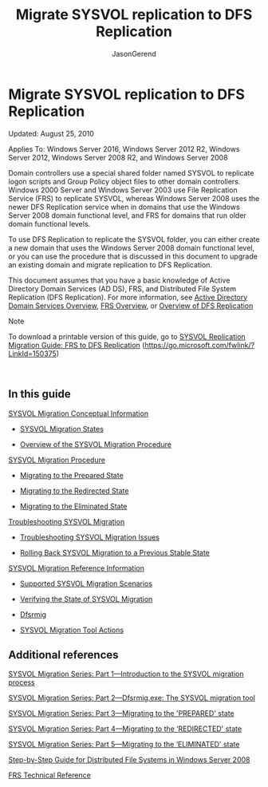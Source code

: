 ﻿---
title: 'Migrate SYSVOL replication to DFS Replication'
ms.date: 07/02/2012
ms.prod: windows-server
ms.technology: storage
author: JasonGerend
manager: elizapo
ms.author: jgerend
---

# Migrate SYSVOL replication to DFS Replication


Updated: August 25, 2010

Applies To: Windows Server 2016, Windows Server 2012 R2, Windows Server 2012, Windows Server 2008 R2, and Windows Server 2008

Domain controllers use a special shared folder named SYSVOL to replicate logon scripts and Group Policy object files to other domain controllers. Windows 2000 Server and Windows Server 2003 use File Replication Service (FRS) to replicate SYSVOL, whereas Windows Server 2008 uses the newer DFS Replication service when in domains that use the Windows Server 2008 domain functional level, and FRS for domains that run older domain functional levels.

To use DFS Replication to replicate the SYSVOL folder, you can either create a new domain that uses the Windows Server 2008 domain functional level, or you can use the procedure that is discussed in this document to upgrade an existing domain and migrate replication to DFS Replication.

This document assumes that you have a basic knowledge of Active Directory Domain Services (AD DS), FRS, and Distributed File System Replication (DFS Replication). For more information, see [Active Directory Domain Services Overview](https://go.microsoft.com/fwlink/?linkid=147787), [FRS Overview](https://go.microsoft.com/fwlink/?linkid=121763), or [Overview of DFS Replication](https://go.microsoft.com/fwlink/?linkid=121762)


> [!NOTE]
> To download a printable version of this guide, go to <a href="https://go.microsoft.com/fwlink/?linkid=150375">SYSVOL Replication Migration Guide: FRS to DFS Replication</a> (https://go.microsoft.com/fwlink/?LinkId=150375) 
<br>


## In this guide

[SYSVOL Migration Conceptual Information](https://docs.microsoft.com/previous-versions/windows/it-pro/windows-server-2008-R2-and-2008/dd640170(v=ws.10))

  - [SYSVOL Migration States](https://docs.microsoft.com/previous-versions/windows/it-pro/windows-server-2008-R2-and-2008/dd641052(v=ws.10))  
      
  - [Overview of the SYSVOL Migration Procedure](https://docs.microsoft.com/previous-versions/windows/it-pro/windows-server-2008-R2-and-2008/dd639809(v=ws.10))  
      

[SYSVOL Migration Procedure](https://docs.microsoft.com/previous-versions/windows/it-pro/windows-server-2008-R2-and-2008/dd639860(v=ws.10))

  - [Migrating to the Prepared State](https://docs.microsoft.com/previous-versions/windows/it-pro/windows-server-2008-R2-and-2008/dd641193(v=ws.10))  
      
  - [Migrating to the Redirected State](https://docs.microsoft.com/previous-versions/windows/it-pro/windows-server-2008-R2-and-2008/dd641340(v=ws.10))  
      
  - [Migrating to the Eliminated State](https://docs.microsoft.com/previous-versions/windows/it-pro/windows-server-2008-R2-and-2008/dd640254(v=ws.10))  
      

[Troubleshooting SYSVOL Migration](https://docs.microsoft.com/previous-versions/windows/it-pro/windows-server-2008-R2-and-2008/dd640395(v=ws.10))

  - [Troubleshooting SYSVOL Migration Issues](https://docs.microsoft.com/previous-versions/windows/it-pro/windows-server-2008-R2-and-2008/dd639976(v=ws.10))  
      
  - [Rolling Back SYSVOL Migration to a Previous Stable State](https://docs.microsoft.com/previous-versions/windows/it-pro/windows-server-2008-R2-and-2008/dd640509(v=ws.10))  
      

[SYSVOL Migration Reference Information](https://docs.microsoft.com/previous-versions/windows/it-pro/windows-server-2008-R2-and-2008/dd640293(v=ws.10))

  - [Supported SYSVOL Migration Scenarios](https://docs.microsoft.com/previous-versions/windows/it-pro/windows-server-2008-R2-and-2008/dd639854(v=ws.10))  
      
  - [Verifying the State of SYSVOL Migration](https://docs.microsoft.com/previous-versions/windows/it-pro/windows-server-2008-R2-and-2008/dd639789(v=ws.10))  
      
  - [Dfsrmig](https://docs.microsoft.com/previous-versions/windows/it-pro/windows-server-2008-R2-and-2008/dd641227(v=ws.10))  
      
  - [SYSVOL Migration Tool Actions](https://docs.microsoft.com/previous-versions/windows/it-pro/windows-server-2008-R2-and-2008/dd639712(v=ws.10))  
      

## Additional references

[SYSVOL Migration Series: Part 1—Introduction to the SYSVOL migration process](https://go.microsoft.com/fwlink/?linkid=121756)

[SYSVOL Migration Series: Part 2—Dfsrmig.exe: The SYSVOL migration tool](https://go.microsoft.com/fwlink/?linkid=121757)

[SYSVOL Migration Series: Part 3—Migrating to the 'PREPARED' state](https://go.microsoft.com/fwlink/?linkid=121758)

[SYSVOL Migration Series: Part 4—Migrating to the ‘REDIRECTED' state](https://go.microsoft.com/fwlink/?linkid=121759)

[SYSVOL Migration Series: Part 5—Migrating to the ‘ELIMINATED' state](https://go.microsoft.com/fwlink/?linkid=121760)

[Step-by-Step Guide for Distributed File Systems in Windows Server 2008](https://go.microsoft.com/fwlink/?linkid=85231)

[FRS Technical Reference](https://go.microsoft.com/fwlink/?linkid=121764)

